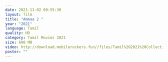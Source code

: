 ```yaml
---
date: 2021-11-02 09:55:30
layout: film
title: "Ammaa 2 "
year: "2021"
language: Tamil
quality: HD
category: Tamil Movies 2021
size: 600 MB
video: http://download.mobilerockers.fun//files/Tamil%202021%20Collection/Ammaa%202%20(2021)/Ammaa%202%20(2021)%20Full%20Movies/Ammaa%202%20(2021)%20HDRip/Ammaa%202%20(2021)%20HDRip%20Single%20Part.mp4
poster: ""
---
```

